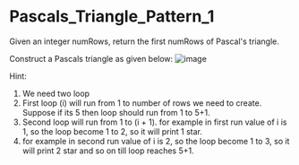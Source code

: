 # Pascals_Triangle_Pattern_1
Given an integer numRows, return the first numRows of Pascal's triangle.

Construct a Pascals triangle as given below:
![image](https://user-images.githubusercontent.com/99719105/191726201-1b26dd66-e76c-46f5-8f0c-df8c8e4a30a1.png)

Hint:
1. We need two loop
2. First loop (i) will run from 1 to number of rows we need to create. Suppose if its 5 then loop should run from 1 to 5+1.
3. Second loop will run from 1 to (i + 1). for example in first run value of i is 1, so the loop become 1 to 2, so it will print 1 star.
4. for example in second run value of i is 2, so the loop become 1 to 3, so it will print 2 star and so on till loop reaches 5+1.
